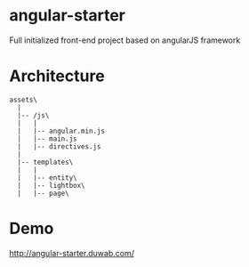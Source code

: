 # angular-starter
Full initialized front-end project based on angularJS framework

# Architecture

```
assets\
  |
  |-- /js\
  |   |
  |   |-- angular.min.js
  |   |-- main.js
  |   |-- directives.js
  |
  |-- templates\
  |   |
  |   |-- entity\
  |   |-- lightbox\
  |   |-- page\
```

# Demo
http://angular-starter.duwab.com/

